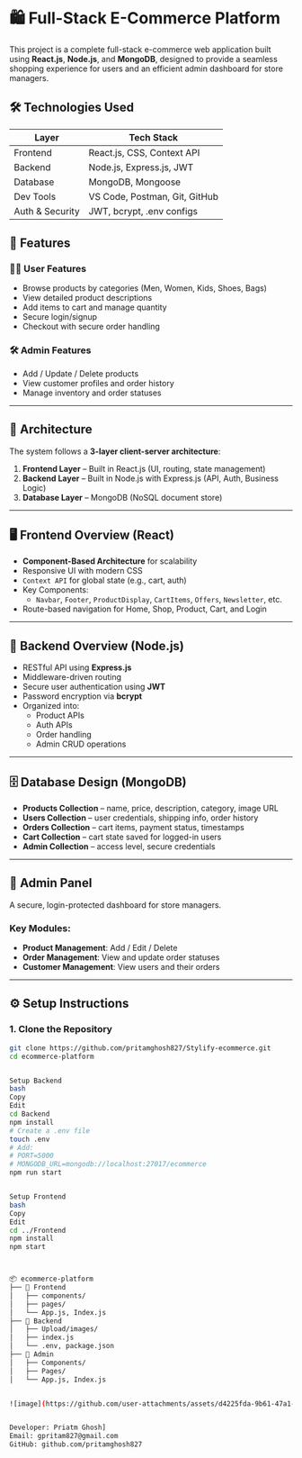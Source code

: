 # 🛍️ Full-Stack E-Commerce Platform

This project is a complete full-stack e-commerce web application built using **React.js**, **Node.js**, and **MongoDB**, designed to provide a seamless shopping experience for users and an efficient admin dashboard for store managers.

## 🛠️ Technologies Used
| Layer       | Tech Stack                      |
|-------------|----------------------------------|
| Frontend    | React.js, CSS, Context API       |
| Backend     | Node.js, Express.js, JWT         |
| Database    | MongoDB, Mongoose                |
| Dev Tools   | VS Code, Postman, Git, GitHub    |
| Auth & Security | JWT, bcrypt, .env configs     |

## 🚀 Features
### 🧑‍💻 User Features
- Browse products by categories (Men, Women, Kids, Shoes, Bags)
- View detailed product descriptions
- Add items to cart and manage quantity
- Secure login/signup
- Checkout with secure order handling

### 🛠️ Admin Features
- Add / Update / Delete products
- View customer profiles and order history
- Manage inventory and order statuses

---

## 📐 Architecture

The system follows a **3-layer client-server architecture**:

1. **Frontend Layer** – Built in React.js (UI, routing, state management)
2. **Backend Layer** – Built in Node.js with Express.js (API, Auth, Business Logic)
3. **Database Layer** – MongoDB (NoSQL document store)

---

## 🖥️ Frontend Overview (React)

- **Component-Based Architecture** for scalability
- Responsive UI with modern CSS
- `Context API` for global state (e.g., cart, auth)
- Key Components:
  - `Navbar`, `Footer`, `ProductDisplay`, `CartItems`, `Offers`, `Newsletter`, etc.
- Route-based navigation for Home, Shop, Product, Cart, and Login

---

## 🧠 Backend Overview (Node.js)

- RESTful API using **Express.js**
- Middleware-driven routing
- Secure user authentication using **JWT**
- Password encryption via **bcrypt**
- Organized into:
  - Product APIs
  - Auth APIs
  - Order handling
  - Admin CRUD operations

---

## 🗄️ Database Design (MongoDB)

- **Products Collection** – name, price, description, category, image URL
- **Users Collection** – user credentials, shipping info, order history
- **Orders Collection** – cart items, payment status, timestamps
- **Cart Collection** – cart state saved for logged-in users
- **Admin Collection** – access level, secure credentials

---

## 🛒 Admin Panel

A secure, login-protected dashboard for store managers.

### Key Modules:
- **Product Management**: Add / Edit / Delete
- **Order Management**: View and update order statuses
- **Customer Management**: View users and their orders

---

## ⚙️ Setup Instructions

### 1. Clone the Repository

```bash
git clone https://github.com/pritamghosh827/Stylify-ecommerce.git
cd ecommerce-platform


Setup Backend
bash
Copy
Edit
cd Backend
npm install
# Create a .env file
touch .env
# Add:
# PORT=5000
# MONGODB_URL=mongodb://localhost:27017/ecommerce
npm run start


Setup Frontend
bash
Copy
Edit
cd ../Frontend
npm install
npm start



📦 ecommerce-platform
├── 📁 Frontend
│   ├── components/
│   ├── pages/
│   └── App.js, Index.js
├── 📁 Backend
│   ├── Upload/images/
│   ├── index.js
│   └── .env, package.json
├── 📁 Admin
│   ├── Components/
│   ├── Pages/
│   └── App.js, Index.js


![image](https://github.com/user-attachments/assets/d4225fda-9b61-47a1-9d0c-fa5f7e052d77)


Developer: Priatm Ghosh]
Email: gpritam827@gmail.com
GitHub: github.com/pritamghosh827





